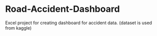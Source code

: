 # Road-Accident-Dashboard
Excel project for creating dashboard for accident data. (dataset is used from kaggle)
